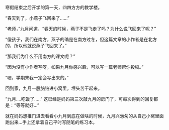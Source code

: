 寒假结束之后开学的第一天，四四方方的教学楼。

“春天到了，小燕子飞回来了……”

“老师，”九月问道，“春天的时候，燕子不是飞走了吗？为什么说飞回来了呢？”

“傻孩子，我们在南方，燕子的确是在南方过冬，但这篇文章的小作者是在北方的，所以他就说燕子飞回来了。”

“那我们为什么不用南方的课文呢？”

“因为没有小作者写呀，如果九月你感兴趣，可以写一篇老师帮你投稿。”

“嗯，学期末我一定会写出来的。”

回到家，九月一股脑钻进小窝里，埋头苦干起来。


“九月....吃饭了.....” 这已经是妈妈第三次敲九月的房门了，可每次得到的回复都是：“等等就好...”

就在妈妈想推门进去看看小九月到底在做啥的时候，九月兴匆匆的从自己小窝里面跑出来...手上还拿着自己平时写随笔的练习本。
